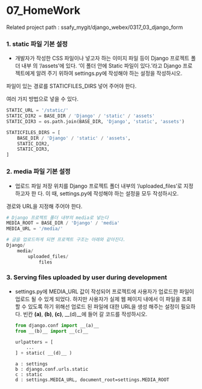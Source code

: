 # 07_HomeWork

Related project path : ssafy_mygit/django_webex/0317_03_django_form

### 1. static 파일 기본 설정

- 개발자가 작성한 CSS 파일이나 넣고자 하는 이미지 파일 등이 Django 프로젝트 폴더 내부 의 ‘/assets’에 있다. ‘이 폴더 안에 Static 파일이 있다.’라고 Django 프로젝트에게 알려 주기 위하여 settings.py에 작성해야 하는 설정을 작성하시오. 

파일이 있는 경로를 STATICFILES_DIRS 넣어 주어야 한다.

여러 가지 방법으로 넣을 수 있다.

```python
STATIC_URL = '/static/'
STATIC_DIR2 = BASE_DIR / 'Django' / 'static' / 'assets'
STATIC_DIR3 = os.path.join(BASE_DIR, 'Django', 'static', 'assets')

STATICFILES_DIRS = [
    BASE_DIR / 'Django' / 'static' / 'assets',
    STATIC_DIR2,
    STATIC_DIR3,
]
```



### 2. media 파일 기본 설정 

- 업로드 파일 저장 위치를 Django 프로젝트 폴더 내부의 ‘/uploaded_files’로 지정하고자 한 다. 이 때, settings.py에 작성해야 하는 설정을 모두 작성하시오. 

경로와 URL을 지정해 주어야 한다.

```python
# Django 프로젝트 폴더 내부의 media로 넣는다
MEDIA_ROOT = BASE_DIR / 'Django' / 'media'
MEDIA_URL = '/media/'

# 글을 업로드하게 되면 프로젝트 구조는 아래와 같아진다.
Django/
	media/
    	uploaded_files/
        	files
```



### 3. Serving files uploaded by user during development 

- settings.py에 MEDIA_URL 값이 작성되어 프로젝트에 사용자가 업로드한 파일이 업로드 될 수 있게 되었다. 하지만 사용자가 실제 웹 페이지 내에서 이 파일을 조회 할 수 있도록 하기 위해선 업로드 된 파일에 대한 URL을 생성 해주는 설정이 필요하다. 빈칸 __(a)__, __(b)__, __(c)__, __(d)__에 들어 갈 코드를 작성하시오.

  ```python
  from django.conf import __(a)__
  from __(b)__ import __(c)__
  
  urlpatters = [
      ...
  ] + static( __(d)__ )
  ```

  ```
  a : settings
  b : django.conf.urls.static
  c : static
  d : settings.MEDIA_URL, document_root=settings.MEDIA_ROOT
  ```
  
  